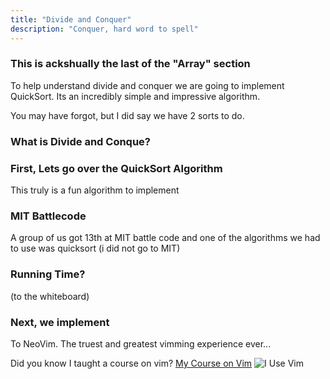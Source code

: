 ```yaml
---
title: "Divide and Conquer"
description: "Conquer, hard word to spell"
---
```


### This is ackshually the last of the "Array" section

To help understand divide and conquer we are going to implement QuickSort. Its
an incredibly simple and impressive algorithm.

You may have forgot, but I did say we have 2 sorts to do.

### What is Divide and Conque?

### First, Lets go over the QuickSort Algorithm

This truly is a fun algorithm to implement

### MIT Battlecode

A group of us got 13th at MIT battle code and one of the algorithms we had to
use was quicksort
(i did not go to MIT)

### Running Time?

(to the whiteboard)

### Next, we implement

To NeoVim. The truest and greatest vimming experience ever...

Did you know I taught a course on vim?
[My Course on Vim](https://www.frontendmasters.com/courses/vim-fundamentals)
![I Use Vim](./images/vim.png)

